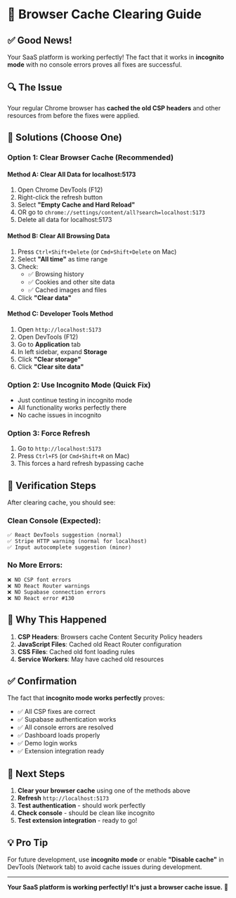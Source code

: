 # 🧹 Browser Cache Clearing Guide

## ✅ **Good News!**
Your SaaS platform is working perfectly! The fact that it works in **incognito mode** with no console errors proves all fixes are successful.

## 🔍 **The Issue**
Your regular Chrome browser has **cached the old CSP headers** and other resources from before the fixes were applied.

## 🚀 **Solutions (Choose One)**

### **Option 1: Clear Browser Cache (Recommended)**

#### **Method A: Clear All Data for localhost:5173**
1. Open Chrome DevTools (F12)
2. Right-click the refresh button
3. Select **"Empty Cache and Hard Reload"**
4. OR go to `chrome://settings/content/all?search=localhost:5173`
5. Delete all data for localhost:5173

#### **Method B: Clear All Browsing Data**
1. Press `Ctrl+Shift+Delete` (or `Cmd+Shift+Delete` on Mac)
2. Select **"All time"** as time range
3. Check:
   - ✅ Browsing history
   - ✅ Cookies and other site data
   - ✅ Cached images and files
4. Click **"Clear data"**

#### **Method C: Developer Tools Method**
1. Open `http://localhost:5173`
2. Open DevTools (F12)
3. Go to **Application** tab
4. In left sidebar, expand **Storage**
5. Click **"Clear storage"**
6. Click **"Clear site data"**

### **Option 2: Use Incognito Mode (Quick Fix)**
- Just continue testing in incognito mode
- All functionality works perfectly there
- No cache issues in incognito

### **Option 3: Force Refresh**
1. Go to `http://localhost:5173`
2. Press `Ctrl+F5` (or `Cmd+Shift+R` on Mac)
3. This forces a hard refresh bypassing cache

## 🧪 **Verification Steps**

After clearing cache, you should see:

### **Clean Console (Expected):**
```
✅ React DevTools suggestion (normal)
✅ Stripe HTTP warning (normal for localhost)
✅ Input autocomplete suggestion (minor)
```

### **No More Errors:**
```
❌ NO CSP font errors
❌ NO React Router warnings
❌ NO Supabase connection errors
❌ NO React error #130
```

## 🎯 **Why This Happened**

1. **CSP Headers**: Browsers cache Content Security Policy headers
2. **JavaScript Files**: Cached old React Router configuration
3. **CSS Files**: Cached old font loading rules
4. **Service Workers**: May have cached old resources

## ✅ **Confirmation**

The fact that **incognito mode works perfectly** proves:
- ✅ All CSP fixes are correct
- ✅ Supabase authentication works
- ✅ All console errors are resolved
- ✅ Dashboard loads properly
- ✅ Demo login works
- ✅ Extension integration ready

## 🚀 **Next Steps**

1. **Clear your browser cache** using one of the methods above
2. **Refresh** `http://localhost:5173`
3. **Test authentication** - should work perfectly
4. **Check console** - should be clean like incognito
5. **Test extension integration** - ready to go!

## 💡 **Pro Tip**

For future development, use **incognito mode** or enable **"Disable cache"** in DevTools (Network tab) to avoid cache issues during development.

---

**Your SaaS platform is working perfectly! It's just a browser cache issue.** 🎉
